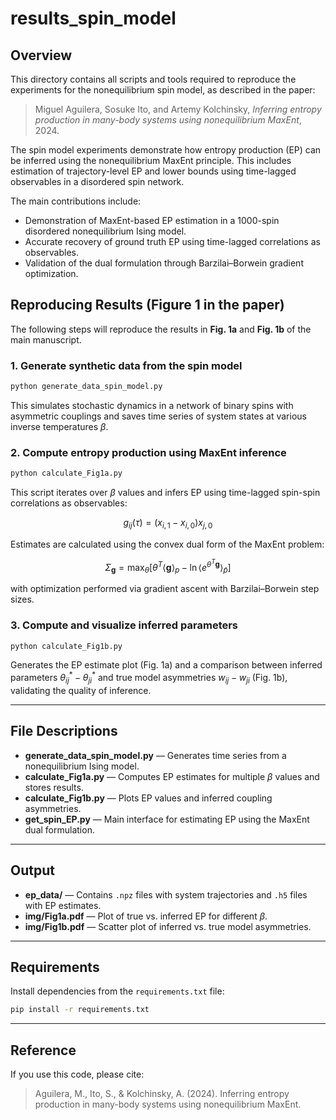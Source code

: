 # results_spin_model

## Overview

This directory contains all scripts and tools required to reproduce the experiments for the nonequilibrium spin model, as described in the paper:

> Miguel Aguilera, Sosuke Ito, and Artemy Kolchinsky, *Inferring entropy production in many-body systems using nonequilibrium MaxEnt*, 2024.

The spin model experiments demonstrate how entropy production (EP) can be inferred using the nonequilibrium MaxEnt principle. This includes estimation of trajectory-level EP and lower bounds using time-lagged observables in a disordered spin network.

The main contributions include:

- Demonstration of MaxEnt-based EP estimation in a 1000-spin disordered nonequilibrium Ising model.
- Accurate recovery of ground truth EP using time-lagged correlations as observables.
- Validation of the dual formulation through Barzilai–Borwein gradient optimization.

## Reproducing Results (Figure 1 in the paper)

The following steps will reproduce the results in **Fig. 1a** and **Fig. 1b** of the main manuscript.

### 1. Generate synthetic data from the spin model

```bash
python generate_data_spin_model.py
```

This simulates stochastic dynamics in a network of binary spins with asymmetric couplings and saves time series of system states at various inverse temperatures $\beta$.

### 2. Compute entropy production using MaxEnt inference

```bash
python calculate_Fig1a.py
```

This script iterates over $\beta$ values and infers EP using time-lagged spin-spin correlations as observables:

$$
    g_{ij}(\tau) = (x_{i,1} - x_{i,0}) x_{j,0}
$$

Estimates are calculated using the convex dual form of the MaxEnt problem:

$$
    \Sigma_{\bm g} = \max_{\theta} \left[ \theta^T \langle \bm g \rangle_p - \ln \langle e^{\theta^T \bm g} \rangle_{\tilde p} \right]
$$

with optimization performed via gradient ascent with Barzilai–Borwein step sizes.

### 3. Compute and visualize inferred parameters

```bash
python calculate_Fig1b.py
```

Generates the EP estimate plot (Fig. 1a) and a comparison between inferred parameters $\theta^*_{ij} - \theta^*_{ji}$ and true model asymmetries $w_{ij} - w_{ji}$ (Fig. 1b), validating the quality of inference.

---

## File Descriptions

- **generate_data_spin_model.py** — Generates time series from a nonequilibrium Ising model.
- **calculate_Fig1a.py** — Computes EP estimates for multiple $\beta$ values and stores results.
- **calculate_Fig1b.py** — Plots EP values and inferred coupling asymmetries.
- **get_spin_EP.py** — Main interface for estimating EP using the MaxEnt dual formulation.

---

## Output

- **ep_data/** — Contains `.npz` files with system trajectories and `.h5` files with EP estimates.
- **img/Fig1a.pdf** — Plot of true vs. inferred EP for different $\beta$.
- **img/Fig1b.pdf** — Scatter plot of inferred vs. true model asymmetries.

---

## Requirements

Install dependencies from the `requirements.txt` file:

```bash
pip install -r requirements.txt
```

---

## Reference

If you use this code, please cite:

> Aguilera, M., Ito, S., & Kolchinsky, A. (2024). Inferring entropy production in many-body systems using nonequilibrium MaxEnt.

